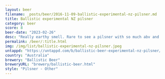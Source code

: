 ```yaml
---
layout: beer
filename: _posts/beer/2016-11-09-ballistic-experimental-nz-pilsner.md
title: Ballistic experimental NZ pilsner
category: beer
score: 8
beer-date: "2023-02-26"
desc: "Really earthy smell. Rare to see a pilsner with so much abv and it comes through with a bit more flavour. It’s got a good malt but it’s subtle enough to go down easy"
permalink: /beer/:title.html
img: /img/list/ballistic-experimental-nz-pilsner.jpeg
untappd: "https://untappd.com/b/ballistic-beer-experimental-nz-pilsner/5112802"
country: "Australia"
brewery: "Ballistic Beer"
breweryURL: "brewery/ballistic-beer.html"
style: "Pilsner - Other"
---
```

